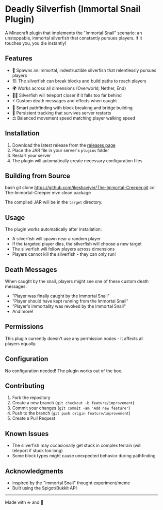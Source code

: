 # Deadly Silverfish (Immortal Snail Plugin)

A Minecraft plugin that implements the "Immortal Snail" scenario: an unstoppable, immortal silverfish that constantly pursues players. If it touches you, you die instantly!

## Features

- 🐌 Spawns an immortal, indestructible silverfish that relentlessly pursues players
- 🏗️ The silverfish can break blocks and build paths to reach players
- 🌍 Works across all dimensions (Overworld, Nether, End)
- 🏃‍♂️ Silverfish will teleport closer if it falls too far behind
- ⚡ Custom death messages and effects when caught
- 🔨 Smart pathfinding with block breaking and bridge building
- 🎯 Persistent tracking that survives server restarts
- ⚖️ Balanced movement speed matching player walking speed

## Installation

1. Download the latest release from the [releases page](link-to-releases)
2. Place the JAR file in your server's `plugins` folder
3. Restart your server
4. The plugin will automatically create necessary configuration files

## Building from Source
bash
git clone https://github.com/ikeshaviyer/The-Immortal-Creeper.git
cd The-Immortal-Creeper
mvn clean package

The compiled JAR will be in the `target` directory.

## Usage

The plugin works automatically after installation:
- A silverfish will spawn near a random player
- If the targeted player dies, the silverfish will choose a new target
- The silverfish will follow players across dimensions
- Players cannot kill the silverfish - they can only run!

## Death Messages

When caught by the snail, players might see one of these custom death messages:
- "Player was finally caught by the Immortal Snail"
- "Player should have kept running from the Immortal Snail"
- "Player's immortality was revoked by the Immortal Snail"
- And more!

## Permissions

This plugin currently doesn't use any permission nodes - it affects all players equally.

## Configuration

No configuration needed! The plugin works out of the box.

## Contributing

1. Fork the repository
2. Create a new branch (`git checkout -b feature/improvement`)
3. Commit your changes (`git commit -am 'Add new feature'`)
4. Push to the branch (`git push origin feature/improvement`)
5. Create a Pull Request

## Known Issues

- The silverfish may occasionally get stuck in complex terrain (will teleport if stuck too long)
- Some block types might cause unexpected behavior during pathfinding


## Acknowledgments

- Inspired by the "Immortal Snail" thought experiment/meme
- Built using the Spigot/Bukkit API


---

Made with ☕ and 🐌
